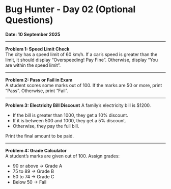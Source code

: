 # Bug Hunter - Day 02 (Optional Questions)

**Date: 10 September 2025**

---

**Problem 1: Speed Limit Check**  
The city has a speed limit of 60 km/h. If a car’s speed is greater than the limit, it should display “Overspeeding! Pay Fine”. Otherwise, display “You are within the speed limit”.

---

**Problem 2: Pass or Fail in Exam**  
A student scores some marks out of 100. If the marks are 50 or more, print “Pass”. Otherwise, print “Fail”.

---

**Problem 3: Electricity Bill Discount**
A family’s electricity bill is $1200.
- If the bill is greater than 1000, they get a 10% discount.
- If it is between 500 and 1000, they get a 5% discount.
- Otherwise, they pay the full bill.

Print the final amount to be paid.

---

**Problem 4: Grade Calculator**  
A student’s marks are given out of 100. Assign grades:
- 90 or above → Grade A
- 75 to 89 → Grade B
- 50 to 74 → Grade C
- Below 50 → Fail